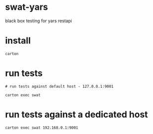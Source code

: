 # swat-yars

black box testing for yars restapi


# install

    carton

# run tests

    # run tests against default host - 127.0.0.1:9001

    carton exec swat

# run tests against a dedicated host

    carton exec swat 192.168.0.1:9001








